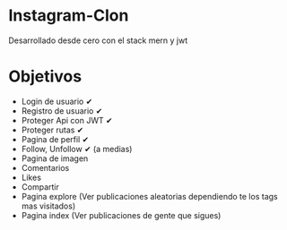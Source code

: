 # Instagram-Clon
Desarrollado desde cero con el stack mern y jwt

# Objetivos
- Login de usuario ✔
- Registro de usuario ✔
- Proteger Api con JWT ✔
- Proteger rutas ✔
- Pagina de perfil ✔
- Follow, Unfollow ✔ (a medias)
- Pagina de imagen
- Comentarios
- Likes
- Compartir
- Pagina explore (Ver publicaciones aleatorias dependiendo te los tags mas visitados)
- Pagina index (Ver publicaciones de gente que sigues)

